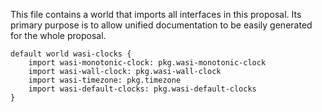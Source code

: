 This file contains a world that imports all interfaces in this proposal. Its
primary purpose is to allow unified documentation to be easily generated for
the whole proposal.

```wit
default world wasi-clocks {
    import wasi-monotonic-clock: pkg.wasi-monotonic-clock
    import wasi-wall-clock: pkg.wasi-wall-clock
    import wasi-timezone: pkg.timezone
    import wasi-default-clocks: pkg.wasi-default-clocks
}
```
